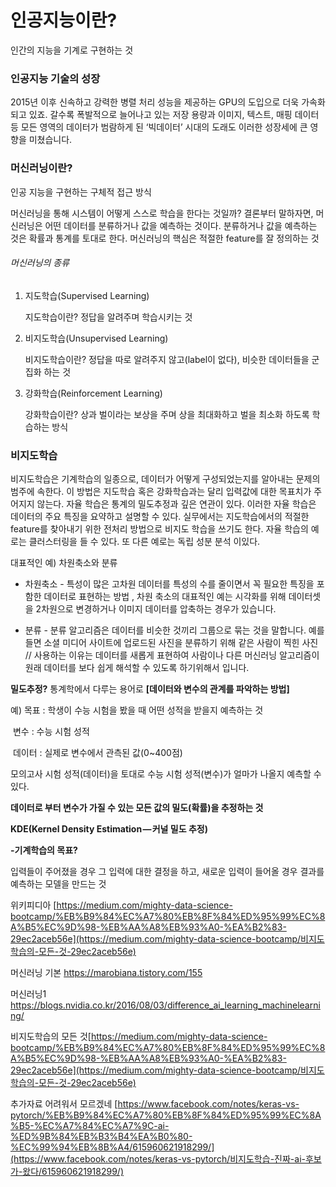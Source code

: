 # 인공지능이란?

인간의 지능을 기계로 구현하는 것

### 인공지능 기술의 성장

2015년 이후 신속하고 강력한 병렬 처리 성능을 제공하는 GPU의 도입으로 더욱 가속화되고 있죠. 갈수록 폭발적으로 늘어나고 있는 저장 용량과 이미지, 텍스트, 매핑 데이터 등 모든 영역의 데이터가 범람하게 된 ‘빅데이터’ 시대의 도래도 이러한 성장세에 큰 영향을 미쳤습니다.

### 머신러닝이란?

인공 지능을 구현하는 구체적 접근 방식

머신러닝을 통해 시스템이 어떻게 스스로 학습을 한다는 것일까? 결론부터
말하자면, 머신러닝은 어떤 데이터를 분류하거나 값을 예측하는 것이다. 분류하거나
값을 예측하는 것은 확률과 통계를 토대로 한다. 머신러닝의 핵심은 적절한
feature를 잘 정의하는 것

###### 머신러닝의 종류

1. 지도학습(Supervised Learning)

   지도학습이란?  정답을 알려주며 학습시키는 것

2. 비지도학습(Unsupervised Learning)

   비지도학습이란? 정답을 따로 알려주지 않고(label이 없다), 비슷한 데이터들을 군집화 하는 것

3. 강화학습(Reinforcement Learning)

   강화학습이란? 상과 벌이라는 보상을 주며 상을 최대화하고 벌을 최소화 하도록 학습하는 방식



### 비지도학습

비지도학습은 기계학습의 일종으로, 데이터가 어떻게 구성되었는지를 알아내는 문제의 범주에 속한다. 이 방법은 지도학습 혹은 강화학습과는 달리 입력값에 대한 목표치가 주어지지 않는다. 자율 학습은 통계의 밀도추정과 깊은 연관이 있다. 이러한 자율 학습은 데이터의 주요 특징을 요약하고 설명할 수 있다. 실무에서는 지도학습에서의 적절한 feature를 찾아내기 위한 전처리 방법으로 비지도 학습을 쓰기도 한다. 자율 학습의 예로는 클러스터링을 들 수 있다. 또 다른 예로는 독립 성분 분석 이있다.

대표적인 예) 차원축소와 분류

* 차원축소 - 특성이 많은 고차원 데이터를 특성의 수를 줄이면서 꼭 필요한 특징을 포함한 데이터로 표현하는 방법 , 차원 축소의 대표적인 예는 시각화를 위해 데이터셋을 2차원으로 변경하거나 이미지 데이터를 압축하는 경우가 있습니다.

* 분류 - 분류 알고리즘은 데이터를 비슷한 것끼리 그룹으로 묶는 것을 말합니다. 예를 들면 소셜 미디어 사이트에 업로드된 사진을 분류하기 위해 같은 사람이 찍힌 사진 // 사용하는 이유는 데이터를 새롭게 표현하여 사람이나 다른 머신러닝 알고리즘이 원래 데이터를 보다 쉽게 해석할 수 있도록 하기위해서 입니다.



**밀도추정?**  통계학에서 다루는 용어로 **[데이터와 변수의 관계를 파악하는 방법]**

예)      목표 : 학생이 수능 시험을 봤을 때 어떤 성적을 받을지 예측하는 것

​           변수 : 수능 시험 성적

​           데이터 : 실제로 변수에서 관측된 값(0~400점)

모의고사 시험 성적(데이터)을 토대로 수능 시험 성적(변수)가 얼마가 나올지 예측할 수 있다.

**데이터로 부터 변수가 가질 수 있는 모든 값의 밀도(확률)을 추정하는 것**

**KDE(Kernel Density Estimation** **—** **커널 밀도 추정)**

 

**-기계학습의 목표?**



입력들이 주어졌을 경우 그 입력에 대한 결정을 하고, 새로운 입력이 들어올 경우 결과를 예측하는 모델을 만드는 것

위키피디아 [https://medium.com/mighty-data-science-bootcamp/%EB%B9%84%EC%A7%80%EB%8F%84%ED%95%99%EC%8A%B5%EC%9D%98-%EB%AA%A8%EB%93%A0-%EA%B2%83-29ec2aceb56e](https://medium.com/mighty-data-science-bootcamp/비지도학습의-모든-것-29ec2aceb56e)

머신러닝 기본 <https://marobiana.tistory.com/155>

머신러닝1 <https://blogs.nvidia.co.kr/2016/08/03/difference_ai_learning_machinelearning/>

비지도학습의 모든 것[https://medium.com/mighty-data-science-bootcamp/%EB%B9%84%EC%A7%80%EB%8F%84%ED%95%99%EC%8A%B5%EC%9D%98-%EB%AA%A8%EB%93%A0-%EA%B2%83-29ec2aceb56e](https://medium.com/mighty-data-science-bootcamp/비지도학습의-모든-것-29ec2aceb56e)

 

추가자료  어려워서 모르겠네 [https://www.facebook.com/notes/keras-vs-pytorch/%EB%B9%84%EC%A7%80%EB%8F%84%ED%95%99%EC%8A%B5-%EC%A7%84%EC%A7%9C-ai-%ED%9B%84%EB%B3%B4%EA%B0%80-%EC%99%94%EB%8B%A4/615960621918299/](https://www.facebook.com/notes/keras-vs-pytorch/비지도학습-진짜-ai-후보가-왔다/615960621918299/)

 